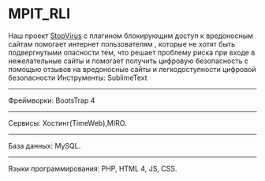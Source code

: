 # MPIT_RLI
Наш проект [StopVirus](http://cn80552.tmweb.ru/index.php) c плагином блокирующим доступ к вредоносным сайтам помогает интернет пользователям , которые не хотят быть подвергнутыми опасности тем, что решает проблему риска при входе в нежелательные сайты и помогает получить цифровую безопасность с помощью отзывов на вредоносные сайты и легкодоступности цифровой безопасности
Инструменты: SublimeText
***
Фреймворки: BootsTrap 4
***
Сервисы: Хостинг(TimeWeb),MIRO.
***
База данных: MySQL. 
***
Языки программирования: PHP, HTML 4, JS, CSS.
